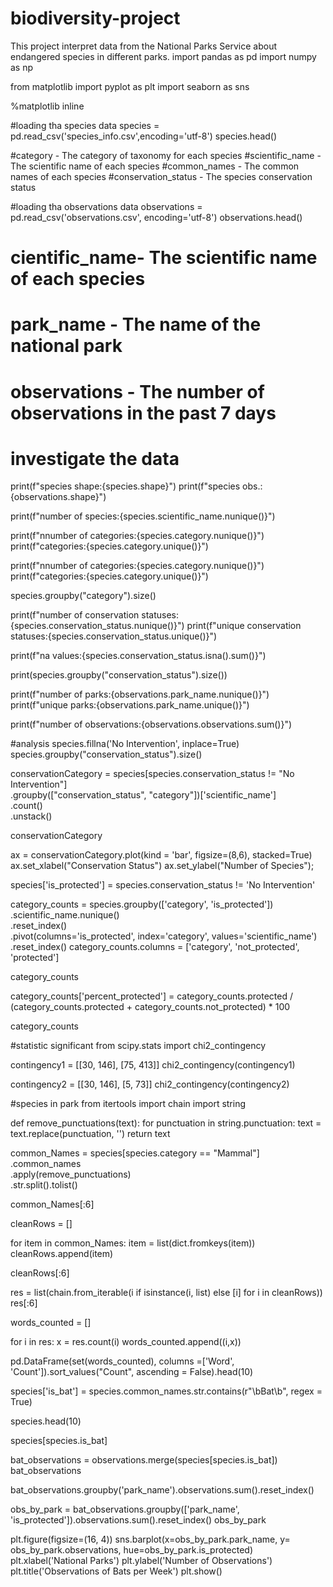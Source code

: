 # biodiversity-project
This project interpret data from the National Parks Service about endangered species in different parks.
import pandas as pd
import numpy as np

from matplotlib import pyplot as plt
import seaborn as sns

%matplotlib inline

#loading tha species data
species = pd.read_csv('species_info.csv',encoding='utf-8')
species.head()

#category - The category of taxonomy for each species
#scientific_name - The scientific name of each species
#common_names - The common names of each species
#conservation_status - The species conservation status

#loading tha observations data
observations = pd.read_csv('observations.csv', encoding='utf-8')
observations.head()

# cientific_name- The scientific name of each species
# park_name - The name of the national park
# observations - The number of observations in the past 7 days

# investigate the data
print(f"species shape:{species.shape}")
print(f"species obs.:{observations.shape}")

print(f"number of species:{species.scientific_name.nunique()}")

print(f"nnumber of categories:{species.category.nunique()}")
print(f"categories:{species.category.unique()}")

print(f"nnumber of categories:{species.category.nunique()}")
print(f"categories:{species.category.unique()}")

species.groupby("category").size()

print(f"number of conservation statuses:{species.conservation_status.nunique()}")
print(f"unique conservation statuses:{species.conservation_status.unique()}")

print(f"na values:{species.conservation_status.isna().sum()}")

print(species.groupby("conservation_status").size())

print(f"number of parks:{observations.park_name.nunique()}")
print(f"unique parks:{observations.park_name.unique()}")

print(f"number of observations:{observations.observations.sum()}")

#analysis
species.fillna('No Intervention', inplace=True)
species.groupby("conservation_status").size()

conservationCategory = species[species.conservation_status != "No Intervention"]\
    .groupby(["conservation_status", "category"])['scientific_name']\
    .count()\
    .unstack()

conservationCategory

ax = conservationCategory.plot(kind = 'bar', figsize=(8,6), 
                               stacked=True)
ax.set_xlabel("Conservation Status")
ax.set_ylabel("Number of Species");

species['is_protected'] = species.conservation_status != 'No Intervention'

category_counts = species.groupby(['category', 'is_protected'])\
                        .scientific_name.nunique()\
                        .reset_index()\
                        .pivot(columns='is_protected',
                                      index='category',
                                      values='scientific_name')\
                        .reset_index()
category_counts.columns = ['category', 'not_protected', 'protected']

category_counts

category_counts['percent_protected'] = category_counts.protected / \
                                      (category_counts.protected + category_counts.not_protected) * 100

category_counts

#statistic significant
from scipy.stats import chi2_contingency

contingency1 = [[30, 146],
              [75, 413]]
chi2_contingency(contingency1)

contingency2 = [[30, 146],
               [5, 73]]
chi2_contingency(contingency2)

#species in park
from itertools import chain
import string

def remove_punctuations(text):
    for punctuation in string.punctuation:
        text = text.replace(punctuation, '')
    return text

common_Names = species[species.category == "Mammal"]\
    .common_names\
    .apply(remove_punctuations)\
    .str.split().tolist()

common_Names[:6]

cleanRows = []

for item in common_Names:
    item = list(dict.fromkeys(item))
    cleanRows.append(item)
    
cleanRows[:6]

res = list(chain.from_iterable(i if isinstance(i, list) else [i] for i in cleanRows))
res[:6]

words_counted = []

for i in res:
    x = res.count(i)
    words_counted.append((i,x))

pd.DataFrame(set(words_counted), columns =['Word', 'Count']).sort_values("Count", ascending = False).head(10)

species['is_bat'] = species.common_names.str.contains(r"\bBat\b", regex = True)

species.head(10)

species[species.is_bat]

bat_observations = observations.merge(species[species.is_bat])
bat_observations

bat_observations.groupby('park_name').observations.sum().reset_index()

obs_by_park = bat_observations.groupby(['park_name', 'is_protected']).observations.sum().reset_index()
obs_by_park

plt.figure(figsize=(16, 4))
sns.barplot(x=obs_by_park.park_name, y= obs_by_park.observations, hue=obs_by_park.is_protected)
plt.xlabel('National Parks')
plt.ylabel('Number of Observations')
plt.title('Observations of Bats per Week')
plt.show()
